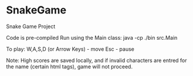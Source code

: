 # SnakeGame
Snake Game  Project

Code is pre-compiled
Run using the Main class: 
    java -cp ./bin src.Main

To play:
W,A,S,D (or Arrow Keys) - move
Esc                     - pause

Note: High scores are saved locally, and if invalid characters are entred for the name 
(certain html tags), game will not proceed.


